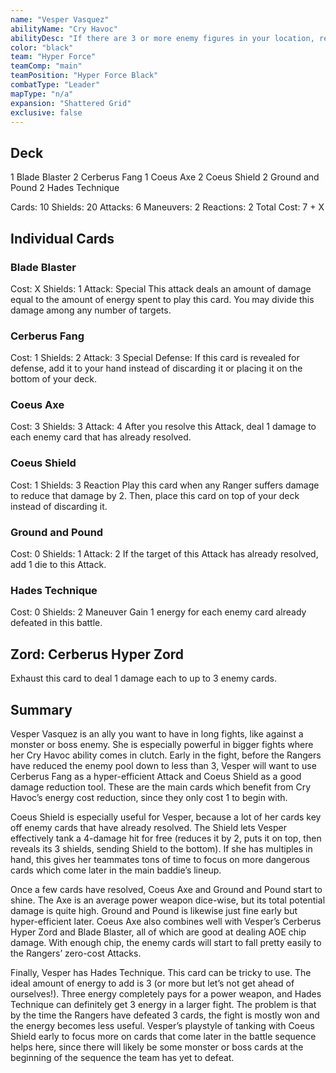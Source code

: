 ```yaml
---
name: "Vesper Vasquez"
abilityName: "Cry Havoc"
abilityDesc: "If there are 3 or more enemy figures in your location, reduce the energy cost of all of your cards by 1."
color: "black"
team: "Hyper Force"
teamComp: "main"
teamPosition: "Hyper Force Black"
combatType: "Leader"
mapType: "n/a"
expansion: "Shattered Grid"
exclusive: false
---
```


## Deck

1 Blade Blaster 2 Cerberus Fang 1 Coeus Axe 2 Coeus Shield 2 Ground and Pound 2 Hades Technique

Cards: 10 Shields: 20 Attacks: 6 Maneuvers: 2 Reactions: 2 Total Cost: 7 + X

## Individual Cards

### Blade Blaster

Cost: X Shields: 1 Attack: Special This attack deals an amount of damage equal to the amount of energy spent to play this card. You may divide this damage among any number of targets.

### Cerberus Fang

Cost: 1 Shields: 2 Attack: 3 Special Defense: If this card is revealed for defense, add it to your hand instead of discarding it or placing it on the bottom of your deck.

### Coeus Axe

Cost: 3 Shields: 3 Attack: 4 After you resolve this Attack, deal 1 damage to each enemy card that has already resolved.

### Coeus Shield

Cost: 1 Shields: 3 Reaction Play this card when any Ranger suffers damage to reduce that damage by 2. Then, place this card on top of your deck instead of discarding it.

### Ground and Pound

Cost: 0 Shields: 1 Attack: 2 If the target of this Attack has already resolved, add 1 die to this Attack.

### Hades Technique

Cost: 0 Shields: 2 Maneuver Gain 1 energy for each enemy card already defeated in this battle.

## Zord: Cerberus Hyper Zord

Exhaust this card to deal 1 damage each to up to 3 enemy cards.

## Summary

Vesper Vasquez is an ally you want to have in long fights, like against a monster or boss enemy. She is especially powerful in bigger fights where her Cry Havoc ability comes in clutch. Early in the fight, before the Rangers have reduced the enemy pool down to less than 3, Vesper will want to use Cerberus Fang as a hyper-efficient Attack and Coeus Shield as a good damage reduction tool. These are the main cards which benefit from Cry Havoc’s energy cost reduction, since they only cost 1 to begin with.

Coeus Shield is especially useful for Vesper, because a lot of her cards key off enemy cards that have already resolved. The Shield lets Vesper effectively tank a 4-damage hit for free (reduces it by 2, puts it on top, then reveals its 3 shields, sending Shield to the bottom). If she has multiples in hand, this gives her teammates tons of time to focus on more dangerous cards which come later in the main baddie’s lineup.

Once a few cards have resolved, Coeus Axe and Ground and Pound start to shine. The Axe is an average power weapon dice-wise, but its total potential damage is quite high. Ground and Pound is likewise just fine early but hyper-efficient later. Coeus Axe also combines well with Vesper’s Cerberus Hyper Zord and Blade Blaster, all of which are good at dealing AOE chip damage. With enough chip, the enemy cards will start to fall pretty easily to the Rangers’ zero-cost Attacks.

Finally, Vesper has Hades Technique. This card can be tricky to use. The ideal amount of energy to add is 3 (or more but let’s not get ahead of ourselves!). Three energy completely pays for a power weapon, and Hades Technique can definitely get 3 energy in a larger fight. The problem is that by the time the Rangers have defeated 3 cards, the fight is mostly won and the energy becomes less useful. Vesper’s playstyle of tanking with Coeus Shield early to focus more on cards that come later in the battle sequence helps here, since there will likely be some monster or boss cards at the beginning of the sequence the team has yet to defeat.

<!--stackedit_data:
eyJoaXN0b3J5IjpbMTA2MDI4NzEzMywtMTM1MjcyOTc4NV19
-->
